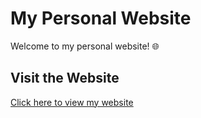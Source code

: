 # My Personal Website

Welcome to my personal website! 🌐

## Visit the Website

[Click here to view my website](https://juusolaurikainen.github.io/)
